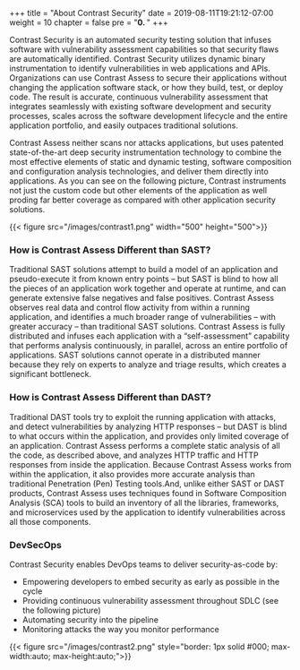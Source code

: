 +++
title = "About Contrast Security"
date = 2019-08-11T19:21:12-07:00
weight = 10
chapter = false
pre = "<b>0. </b>"
+++




<p style='text-align: left;'>
Contrast Security is an automated security testing solution that infuses software with vulnerability assessment capabilities so that security flaws are automatically identified. Contrast Security utilizes dynamic binary instrumentation to identify vulnerabilities in web applications and APIs. Organizations can use Contrast Assess to secure their applications without changing the application software stack, or how they build, test, or deploy code. The result is accurate, continuous vulnerability assessment that integrates seamlessly with existing software development and security processes, scales across the software development lifecycle and the entire application portfolio, and easily outpaces traditional solutions.

Contrast Assess neither scans nor attacks applications, but uses patented state-of-the-art deep security instrumentation technology to combine the most effective elements of static and dynamic testing, software composition and configuration analysis technologies, and deliver them directly into applications. As you can see on the following picture, Contrast instruments not just the custom code but other elements of the application as well proding far better coverage as compared with other application security solutions.

</p>
{{< figure src="/images/contrast1.png" width="500" height="500">}}

### How is Contrast Assess Different than SAST?

Traditional SAST solutions attempt to build a model of an application and pseudo-execute it from known entry points – but SAST is blind to how all the pieces of an application work together and operate at runtime, and can generate extensive false negatives and false positives. Contrast Assess observes real data and control flow activity from within a running application, and identifies a much broader range of vulnerabilities – with greater accuracy – than traditional SAST solutions. Contrast Assess is fully distributed and infuses each application with a “self-assessment” capability that performs analysis continuously, in parallel, across an entire portfolio of applications. SAST solutions cannot operate in a distributed manner because they rely on experts to analyze and triage results, which creates a significant bottleneck.

### How is Contrast Assess Different than DAST?

Traditional DAST tools try to exploit the running application with attacks, and detect vulnerabilities by analyzing HTTP responses – but DAST is blind to what occurs within the application, and provides only limited coverage of an application. Contrast Assess performs a complete static analysis of all the code, as described above, and analyzes HTTP traffic and HTTP responses from inside the application. Because Contrast Assess works from within the application, it also provides more accurate analysis than traditional Penetration (Pen) Testing tools.And, unlike either SAST or DAST products, Contrast Assess uses techniques found in Software Composition Analysis (SCA) tools to build an inventory of all the libraries, frameworks, and microservices used by the application to identify vulnerabilities across all those components.

### DevSecOps

Contrast Security enables DevOps teams to deliver security-as-code by:

- Empowering developers to embed security as early as possible in the cycle
- Providing continuous vulnerability assessment throughout SDLC (see the following picture)
- Automating security into the pipeline
- Monitoring attacks the way you monitor performance


{{< figure src="/images/contrast2.png" style="border: 1px solid #000; max-width:auto; max-height:auto;">}}